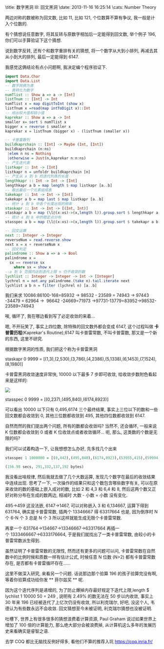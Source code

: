 \title: 数字黑洞 III: 回文黑洞
\date: 2013-11-16 16:25:14
\cats: Number Theory

两边对称的数被称为回文数, 比如 11, 比如 121, 个位数算不算有争议, 我一般是计入个位数的.

有个猜想说任意数字, 将其反转与原数字相加后一定能得到回文数, 举个例子 196, 你们可以手算验证下这个猜想.

说到数字反转, 还有个和数字重排有关的猜想, 将一个数字从大到小排列, 再减去其从小到大的排列, 最后一定能得到 6147.

<!--more-->

我感觉这俩结论有点小问题啊, 我决定编个程序验证下.

```hs
import Data.Char
import Data.List
-- 数字转换为表
-- 表转化为数字
numTlist :: Show a => a -> [Int]
listTnum :: [Int] -> Int
numTlist x = map digitToInt (show x)
listTnum x =read(map intToDigit x)::Int
-- 给出较大值和较小值
kaprekar :: Show a => a -> Int
smaller x= sort $ numTlist x
bigger x = reverse $ smaller x
kaprekar x = listTnum (bigger x) - (listTnum (smaller x))

-- 卡普雷数列
buildkaprchain :: [Int] -> Maybe (Int, [Int])
buildkaprchain (n:ns)
 |elem n ns = Nothing
 |otherwise = Just(n,kaprekar n:n:ns)
-- 产生迭代表
listkapr :: Int -> [Int]
listkapr n = unfoldr buildkaprchain [n]
-- 产生从 a 到 b 的迭代列表的长度
lengthkapr :: Int -> Int -> [Int]
lengthkapr a b = map length $ map listkapr [a..b]
-- 取出最后一个元素组成表
takekapr :: Int -> Int -> [Int]
takekapr a b = map last $ map listkapr [a..b]
-- 统计 a 到 b 中各个长度出现的频率
staskapr :: Int -> Int -> [(Int, Int)]
staskapr a b = map (\l@(x:xs)->(x,length l)).group.sort $ lengthkapr a b
-- 统计 a 到 b 中的稳定点分布
stasspec a b = map (\l@(x:xs)->(x,length l)).group.sort $ takekapr a b

-- 回文运算
next :: Integer -> Integer
reverseNum = read.reverse.show
next x = x + reverseNum x
-- 回文判定
palindrome :: Show a => a -> Bool
palindrome x =
  sx == reverse sx
    where sx = show x
--a 到 b 范围内达到迭代上限 n 仍不收敛的数
lychlist :: Integer -> Integer -> Int -> [Integer]
lychrel n = not.any palindrome.(take n).tail.iterate next
lychlist a b n = filter (lychrel n) [a..b]
```

我们来求 10086:86100-168=85932 → 98532 - 23589 = 74943 → 97443 -34479 = 62964 →  96642 -24669=71973 →97731-13779=83952→98532-23589=74943

唉, 循环了, 我在哪边看到写了必定收敛的来着...

嗯, 不开玩笑了, 事实上四位数, 除特殊的回文数外都会变成 6147, 这个过程叫做 **卡普雷历程**(Kaprekar's Routine),6147 叫卡普雷常数, 不叫卡普雷数, 那又是一个新的东西, 这里不研究.

根据数字黑洞的性质, 我们把这个称为卡普雷黑洞

staskapr 0 9999 = [(1,3),(2,530),(3,786),(4,2386),(5,1338),(6,1453),(7,1524),(8,1980)]



卡普雷黑洞收敛速度非常快, 10000 以下最多 7 步即可收敛, 给收敛步数附色看起来是这样的:

![](../wp-content/uploads/2015/11/Kaprekar_Blackhole.png)

stasspec 0 9999 = [(0,237),(495,840),(6174,8923)]

可以看出 10000 以下只有 0,495,6174 三个最终结果, 事实上三位以下的数和一些回文数都会收敛到 0, 其他三位数都收敛到 495, 其他四位数都收敛到 6147.

自然而然的我们提出两个问题, 所有的数都会收敛吗? 当然不, 还会循环, 一般来说 K 位数都会收敛到 0 或者 K 位收敛点或者收敛循环... 呃, 那么, 这类数的个数是无限的吗?

我们可以试着构造一下, 让我想想怎么办好, 先多找几个出来

```hs
stasspec 1 1000000 = [(0,442),(495,840),(6174,8923),(53955,415),(59994,2587),(61974,5808),(62964,5816),(63954,4770),(71973,4840),(74943,4754),(75933,24164),(82962,9028),(83952,27724),(420876,262016),(549945,1815),(631764,56180),(642654,318913),(750843,53890),(840852,117940),(851742,34295),(860832,30640),(862632,24200)]

(156.98 secs, 291,332,137,192 bytes)
```

我没看出啥规律, 然后我就去做了几个大数运算, 发现几个数字在最后的收敛结果中连续出现. 思考了一下, 一次操作的结果只和这个数包含哪些数字有关, 可以在原来收敛的数的基础上嵌入成对的数, 比如 2 和 4,3 和 6,4 和 8, 然后这两个数又正好对称分布在生成的数两边, 相减时 大数 - 小数 = 小数 没有变化.

495→459 这没法嵌, 6147→1467, 可以对称嵌入 3 和 6,134667, 运算下得到 631764, 确实是卡普雷常数, 插两个 13346667 得 63317664 也是, 因为倒序时 N 个 6-N 个 3 总是 N 个 3 所以这样就能生成无限个卡普雷常数.

再拿一个 631764→134667→13346667→63317664 再插一个 1333466667→6333176664, 于是我们就找出了一类卡普雷常数, 由较小的卡普雷常数派生得到.

虽然证明了卡普雷常数的无限性, 然而还有更多的问题可以问, 卡普雷常数在自然数中的比例时候和质数一样有估计公式, 时候任意 N 位数 (N>2) 都有卡普雷常数存在, 是否都有卡普雷循环存在......

这里不做深入研究, 来看另一个问题. 话说那边那个验算 196 的孩子验算完没有啊, 等着你验算成功给你发 ** 菲尔兹奖 ** 呢.

因为这个迭代序列是递增的, 为了防止爆掉内存最好规定下迭代上限,<span class="lang:haskell decode:true crayon-inline">length $ lychlist 1 10000 50 = 249</span> , 说明有 2.49% 的数无法在 50 步以内收敛, 事实上 30 年来 196 已经被迭代了上亿次仍没有收敛, 所以利克瑞尔, 好吧, 没这个人, 韦德认为有些数永远不会收敛. 回文猜想至今未被证明, 利克瑞尔猜想也没被证明.

吐槽下, 世界上有很多很多的猜想浪费着计算资源, Paul Graham 说过如果世界上增加了 100 倍的计算能力, 那么绝大部分会被浪费掉, 从计算机这么多年的发展历史来看确实是睿智之语.

去学 COQ 都比无脑找反例好得多, 看他们不算的推荐入坑 [<span style="text-decoration: underline; color: #0000ff;">https://coq.inria.fr/</span>][1]

 [1]: https://coq.inria.fr/